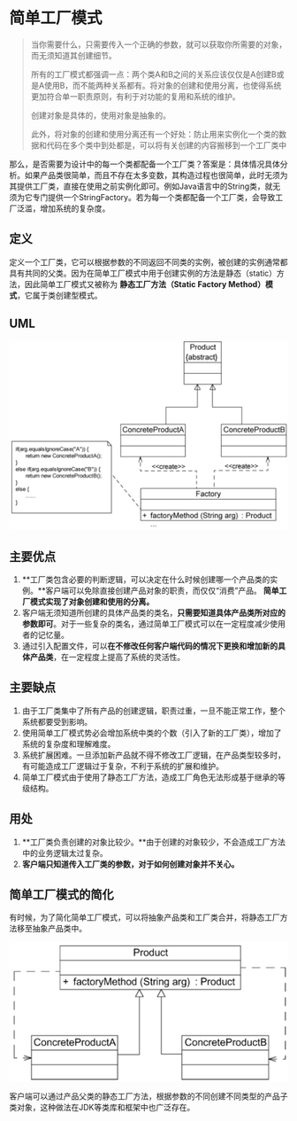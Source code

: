 # 简单工厂模式

> 当你需要什么，只需要传入一个正确的参数，就可以获取你所需要的对象，而无须知道其创建细节。
>
> 所有的工厂模式都强调一点：两个类A和B之间的关系应该仅仅是A创建B或是A使用B，而不能两种关系都有。将对象的创建和使用分离，也使得系统更加符合单一职责原则，有利于对功能的复用和系统的维护。
>
> 创建对象是具体的，使用对象是抽象的。
>
> 此外，将对象的创建和使用分离还有一个好处：防止用来实例化一个类的数据和代码在多个类中到处都是，可以将有关创建的内容搬移到一个工厂类中
>
>
那么，是否需要为设计中的每一个类都配备一个工厂类？答案是：具体情况具体分析。如果产品类很简单，而且不存在太多变数，其构造过程也很简单，此时无须为其提供工厂类，直接在使用之前实例化即可。例如Java语言中的String类，就无须为它专门提供一个StringFactory。若为每一个类都配备一个工厂类，会导致工厂泛滥，增加系统的复杂度。

## 定义

定义一个工厂类，它可以根据参数的不同返回不同类的实例，被创建的实例通常都具有共同的父类。因为在简单工厂模式中用于创建实例的方法是静态（static）方法，因此简单工厂模式又被称为
**静态工厂方法（Static Factory Method）模式**，它属于类创建型模式。

## UML

![image-20240422104958853](.gitbook/assets/image-20240422104958853.png)

## 主要优点

1. **工厂类包含必要的判断逻辑，可以决定在什么时候创建哪一个产品类的实例。**客户端可以免除直接创建产品对象的职责，而仅仅“消费”产品。
   **简单工厂模式实现了对象创建和使用的分离。**
2. 客户端无须知道所创建的具体产品类的类名，**只需要知道具体产品类所对应的参数即可**。对于一些复杂的类名，通过简单工厂模式可以在一定程度减少使用者的记忆量。
3. 通过引入配置文件，可以**在不修改任何客户端代码的情况下更换和增加新的具体产品类**，在一定程度上提高了系统的灵活性。

## 主要缺点

1. 由于工厂类集中了所有产品的创建逻辑，职责过重，一旦不能正常工作，整个系统都要受到影响。
2. 使用简单工厂模式势必会增加系统中类的个数（引入了新的工厂类），增加了系统的复杂度和理解难度。
3. 系统扩展困难。一旦添加新产品就不得不修改工厂逻辑，在产品类型较多时，有可能造成工厂逻辑过于复杂，不利于系统的扩展和维护。
4. 简单工厂模式由于使用了静态工厂方法，造成工厂角色无法形成基于继承的等级结构。

## 用处

1. **工厂类负责创建的对象比较少。**由于创建的对象较少，不会造成工厂方法中的业务逻辑太过复杂。
2. **客户端只知道传入工厂类的参数，对于如何创建对象并不关心。**

## 简单工厂模式的简化

有时候，为了简化简单工厂模式，可以将抽象产品类和工厂类合并，将静态工厂方法移至抽象产品类中。

![image-20240422115557488](.gitbook/assets/image-20240422115557488.png)

客户端可以通过产品父类的静态工厂方法，根据参数的不同创建不同类型的产品子类对象，这种做法在JDK等类库和框架中也广泛存在。
